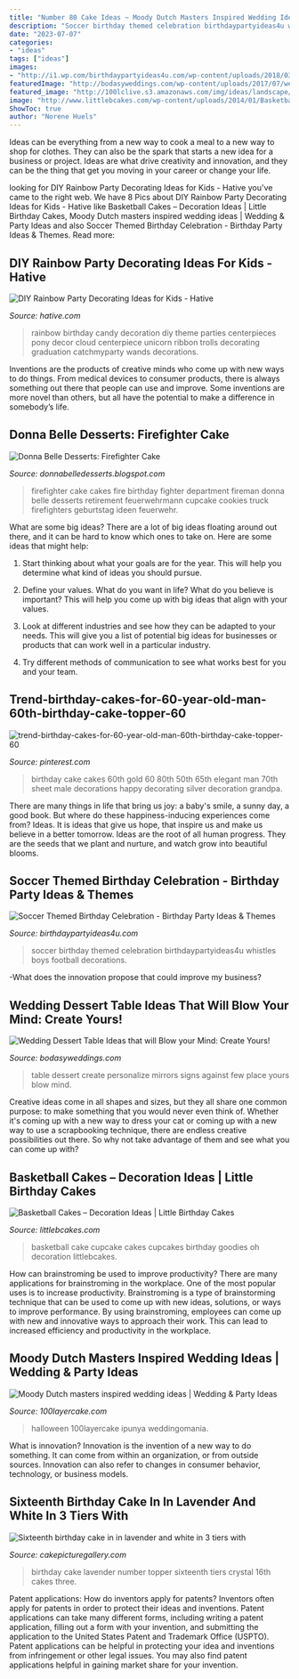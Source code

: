 ```yaml
---
title: "Number 80 Cake Ideas ~ Moody Dutch Masters Inspired Wedding Ideas"
description: "Soccer birthday themed celebration birthdaypartyideas4u whistles boys football decorations"
date: "2023-07-07"
categories:
- "ideas"
tags: ["ideas"]
images:
- "http://i1.wp.com/birthdaypartyideas4u.com/wp-content/uploads/2018/03/Soccer-Themed-Birthday-Celebration-Whistles.jpg?resize=570%2C852"
featuredImage: "http://bodasyweddings.com/wp-content/uploads/2017/07/wedding-dessert-table-indoor-wedding.jpg"
featured_image: "http://100lclive.s3.amazonaws.com/img/ideas/landscape/198396.jpg?a=1606757109.0702"
image: "http://www.littlebcakes.com/wp-content/uploads/2014/01/Basketball-Cupcake-Cake.jpg"
ShowToc: true
author: "Norene Huels"
---
```



Ideas can be everything from a new way to cook a meal to a new way to shop for clothes. They can also be the spark that starts a new idea for a business or project. Ideas are what drive creativity and innovation, and they can be the thing that get you moving in your career or change your life.

	

		
looking for DIY Rainbow Party Decorating Ideas for Kids - Hative you've came to the right web. We have 8 Pics about DIY Rainbow Party Decorating Ideas for Kids - Hative like Basketball Cakes – Decoration Ideas | Little Birthday Cakes, Moody Dutch masters inspired wedding ideas | Wedding &amp; Party Ideas and also Soccer Themed Birthday Celebration - Birthday Party Ideas &amp; Themes. Read more:
		
    
## DIY Rainbow Party Decorating Ideas For Kids - Hative

<img loading=lazy src="https://hative.com/wp-content/uploads/2014/11/diy-rainbow-party-decorating-ideas/4-candy-decoration.jpg" onerror="this.onerror=null;this.src='https://tse2.mm.bing.net/th?id=OIP.GfTxgQhCKywEmuWykiSTCAHaLG&amp;pid=15.1';" alt="DIY Rainbow Party Decorating Ideas for Kids - Hative">

_Source: hative.com_

>rainbow birthday candy decoration diy theme parties centerpieces pony decor cloud centerpiece unicorn ribbon trolls decorating graduation catchmyparty wands decorations. 

	

Inventions are the products of creative minds who come up with new ways to do things. From medical devices to consumer products, there is always something out there that people can use and improve. Some inventions are more novel than others, but all have the potential to make a difference in somebody’s life.

    
## Donna Belle Desserts: Firefighter Cake

<img loading=lazy src="http://4.bp.blogspot.com/-NqHi2iXZE-s/T5czHcqex6I/AAAAAAAAATU/nQIgC-NNwSI/s1600/spring+phone+photos+044.JPG" onerror="this.onerror=null;this.src='https://tse3.mm.bing.net/th?id=OIP.tc25L2kfSvLSfrNjHPEAUwHaJ6&amp;pid=15.1';" alt="Donna Belle Desserts: Firefighter Cake">

_Source: donnabelledesserts.blogspot.com_

>firefighter cake cakes fire birthday fighter department fireman donna belle desserts retirement feuerwehrmann cupcake cookies truck firefighters geburtstag ideen feuerwehr. 

	

What are some big ideas?
There are a lot of big ideas floating around out there, and it can be hard to know which ones to take on. Here are some ideas that might help:
1. Start thinking about what your goals are for the year. This will help you determine what kind of ideas you should pursue.

2. Define your values. What do you want in life? What do you believe is important? This will help you come up with big ideas that align with your values.

3. Look at different industries and see how they can be adapted to your needs. This will give you a list of potential big ideas for businesses or products that can work well in a particular industry.

4. Try different methods of communication to see what works best for you and your team.

    
## Trend-birthday-cakes-for-60-year-old-man-60th-birthday-cake-topper-60

<img loading=lazy src="https://i.pinimg.com/736x/c8/d7/cf/c8d7cf068444025b6f0a776e8fde5f70.jpg" onerror="this.onerror=null;this.src='https://tse3.mm.bing.net/th?id=OIP.WCsRcN70z2CLKfP0aKsNMAHaLD&amp;pid=15.1';" alt="trend-birthday-cakes-for-60-year-old-man-60th-birthday-cake-topper-60">

_Source: pinterest.com_

>birthday cake cakes 60th gold 60 80th 50th 65th elegant man 70th sheet male decorations happy decorating silver decoration grandpa. 

	

There are many things in life that bring us joy: a baby's smile, a sunny day, a good book. But where do these happiness-inducing experiences come from? Ideas. It is ideas that give us hope, that inspire us and make us believe in a better tomorrow. Ideas are the root of all human progress. They are the seeds that we plant and nurture, and watch grow into beautiful blooms.

    
## Soccer Themed Birthday Celebration - Birthday Party Ideas &amp; Themes

<img loading=lazy src="http://i1.wp.com/birthdaypartyideas4u.com/wp-content/uploads/2018/03/Soccer-Themed-Birthday-Celebration-Whistles.jpg?resize=570%2C852" onerror="this.onerror=null;this.src='https://tse3.mm.bing.net/th?id=OIP.8icHIr-LM2Og22wDcpxKFgHaLE&amp;pid=15.1';" alt="Soccer Themed Birthday Celebration - Birthday Party Ideas &amp; Themes">

_Source: birthdaypartyideas4u.com_

>soccer birthday themed celebration birthdaypartyideas4u whistles boys football decorations. 

	

-What does the innovation propose that could improve my business?

    
## Wedding Dessert Table Ideas That Will Blow Your Mind: Create Yours!

<img loading=lazy src="http://bodasyweddings.com/wp-content/uploads/2017/07/wedding-dessert-table-indoor-wedding.jpg" onerror="this.onerror=null;this.src='https://tse4.mm.bing.net/th?id=OIP.Z9htHQszNFVJ89M2eX0EygHaJ5&amp;pid=15.1';" alt="Wedding Dessert Table Ideas that will Blow your Mind: Create Yours!">

_Source: bodasyweddings.com_

>table dessert create personalize mirrors signs against few place yours blow mind. 

	

Creative ideas come in all shapes and sizes, but they all share one common purpose: to make something that you would never even think of. Whether it's coming up with a new way to dress your cat or coming up with a new way to use a scrapbooking technique, there are endless creative possibilities out there. So why not take advantage of them and see what you can come up with?

    
## Basketball Cakes – Decoration Ideas | Little Birthday Cakes

<img loading=lazy src="http://www.littlebcakes.com/wp-content/uploads/2014/01/Basketball-Cupcake-Cake.jpg" onerror="this.onerror=null;this.src='https://tse4.mm.bing.net/th?id=OIP.jBg7Su2OtLfE5aUZGIUaugHaFj&amp;pid=15.1';" alt="Basketball Cakes – Decoration Ideas | Little Birthday Cakes">

_Source: littlebcakes.com_

>basketball cake cupcake cakes cupcakes birthday goodies oh decoration littlebcakes. 

	

How can brainstroming be used to improve productivity?
There are many applications for brainstroming in the workplace. One of the most popular uses is to increase productivity. Brainstroming is a type of brainstorming technique that can be used to come up with new ideas, solutions, or ways to improve performance. By using brainstroming, employees can come up with new and innovative ways to approach their work. This can lead to increased efficiency and productivity in the workplace.

    
## Moody Dutch Masters Inspired Wedding Ideas | Wedding &amp; Party Ideas

<img loading=lazy src="http://100lclive.s3.amazonaws.com/img/ideas/landscape/198396.jpg?a=1606757109.0702" onerror="this.onerror=null;this.src='https://tse3.mm.bing.net/th?id=OIP.kU1FigxT_TXX-hTUqmcV6QHaLH&amp;pid=15.1';" alt="Moody Dutch masters inspired wedding ideas | Wedding &amp; Party Ideas">

_Source: 100layercake.com_

>halloween 100layercake ipunya weddingomania. 

	

What is innovation?
Innovation is the invention of a new way to do something. It can come from within an organization, or from outside sources. Innovation can also refer to changes in consumer behavior, technology, or business models.

    
## Sixteenth Birthday Cake In In Lavender And White In 3 Tiers With

<img loading=lazy src="http://www.cakepicturegallery.com/d/36291-1/Sixteenth+birthday+cake+in+in+lavender+and+white+in+3+tiers+with+crystal+topper+number+16.JPG" onerror="this.onerror=null;this.src='https://tse4.mm.bing.net/th?id=OIP.TaP7r1YPX05lZowh6oAoewAAAA&amp;pid=15.1';" alt="Sixteenth birthday cake in in lavender and white in 3 tiers with">

_Source: cakepicturegallery.com_

>birthday cake lavender number topper sixteenth tiers crystal 16th cakes three. 

	

Patent applications: How do inventors apply for patents?
Inventors often apply for patents in order to protect their ideas and inventions. Patent applications can take many different forms, including writing a patent application, filling out a form with your invention, and submitting the application to the United States Patent and Trademark Office (USPTO). 
Patent applications can be helpful in protecting your idea and inventions from infringement or other legal issues. You may also find patent applications helpful in gaining market share for your invention.

